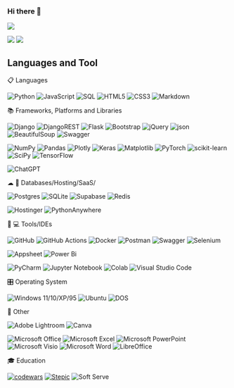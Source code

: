 ### Hi there 👋 
![](https://komarev.com/ghpvc/?username=lisivka)


![](https://github-profile-summary-cards.vercel.app/api/cards/most-commit-language?username=lisivka&theme=solarized_dark)
![](https://github-profile-summary-cards.vercel.app/api/cards/stats?username=lisivka&theme=solarized_dark)





<!--
[![GitHub Streak](https://github-readme-streak-stats.herokuapp.com/?user=lisivka)](https://git.io/streak-stats)
[![Anurag's GitHub stats](https://github-readme-stats.vercel.app/api?username=lisivka)](https://github.com/anuraghazra/github-readme-stats)
**lisivka/lisivka** is a ✨ _special_ ✨ repository because its `README.md` (this file) appears on your GitHub profile.

Here are some ideas to get you started:

- 🔭 I’m currently working on ...
- 🌱 I’m currently learning ...
- 👯 I’m looking to collaborate on ...
- 🤔 I’m looking for help with ...
- 💬 Ask me about ...
- 📫 How to reach me: ...
- 😄 Pronouns: ...
- ⚡ Fun fact: ...
(https://ileriayo.github.io/markdown-badges/)
(https://github.com/Ileriayo/markdown-badges)
https://habr.com/ru/articles/649363/

[![Top Langs](https://github-readme-stats.vercel.app/api/top-langs/?username=anuraghazra&layout=compact)](https://github.com/anuraghazra/github-readme-stats)
-->
## Languages and Tool
📋 Languages

![Python](https://img.shields.io/badge/python-3670A0?style=for-the-badge&logo=python&logoColor=ffdd54) 
![JavaScript](https://img.shields.io/badge/javascript-%23323330.svg?style=for-the-badge&logo=javascript&logoColor=%23F7DF1E) 
![SQL](https://img.shields.io/badge/SQL-22ADF6?style=for-the-badge&logo=SQLDB&logoColor=white)
![HTML5](https://img.shields.io/badge/html5-%23E34F26.svg?style=for-the-badge&logo=html5&logoColor=white) 
![CSS3](https://img.shields.io/badge/css3-%231572B6.svg?style=for-the-badge&logo=css3&logoColor=white)
![Markdown](https://img.shields.io/badge/markdown-%23000000.svg?style=for-the-badge&logo=markdown&logoColor=white)

📚 Frameworks, Platforms and Libraries

![Django](https://img.shields.io/badge/django-%23092E20.svg?style=for-the-badge&logo=django&logoColor=white)
![DjangoREST](https://img.shields.io/badge/DRF_API-ff1709?style=for-the-badge&logo=django&logoColor=white&color=ff1709&labelColor=gray)
![Flask](https://img.shields.io/badge/flask-%23000.svg?style=for-the-badge&logo=flask&logoColor=white)
![Bootstrap](https://img.shields.io/badge/bootstrap-%238511FA.svg?style=for-the-badge&logo=bootstrap&logoColor=white) 
![jQuery](https://img.shields.io/badge/jquery-%230769AD.svg?style=for-the-badge&logo=jquery&logoColor=white) 
![json](https://img.shields.io/badge/json-black?style=for-the-badge&logo=json)
![BeautifulSoup](https://img.shields.io/badge/Beautiful_Soup-74aa9c?style=for-the-badge&logo=BeautifulSoup&logoColor=white)
![Swagger](https://img.shields.io/badge/-Swagger-%23Clojure?style=for-the-badge&logo=swagger&logoColor=white)


![NumPy](https://img.shields.io/badge/numpy-%23013243.svg?style=for-the-badge&logo=numpy&logoColor=white)
![Pandas](https://img.shields.io/badge/pandas-%23150458.svg?style=for-the-badge&logo=pandas&logoColor=white)
![Plotly](https://img.shields.io/badge/Plotly-%233F4F75.svg?style=for-the-badge&logo=plotly&logoColor=white)
![Keras](https://img.shields.io/badge/Keras-%23D00000.svg?style=for-the-badge&logo=Keras&logoColor=white)
![Matplotlib](https://img.shields.io/badge/Matplotlib-%23ffffff.svg?style=for-the-badge&logo=Matplotlib&logoColor=black)
![PyTorch](https://img.shields.io/badge/PyTorch-%23EE4C2C.svg?style=for-the-badge&logo=PyTorch&logoColor=white)
![scikit-learn](https://img.shields.io/badge/scikit--learn-%23F7931E.svg?style=for-the-badge&logo=scikit-learn&logoColor=white)
![SciPy](https://img.shields.io/badge/SciPy-%230C55A5.svg?style=for-the-badge&logo=scipy&logoColor=%white)
![TensorFlow](https://img.shields.io/badge/TensorFlow-%23FF6F00.svg?style=for-the-badge&logo=TensorFlow&logoColor=white)

![ChatGPT](https://img.shields.io/badge/chatGPT-74aa9c?style=for-the-badge&logo=openai&logoColor=white)

<!--
🖥️ ML/DL
🤖 Artificial Intelligence and Bots
-->
☁ 💾️ Databases/Hosting/SaaS/
 
![Postgres](https://img.shields.io/badge/postgres-%23316192.svg?style=for-the-badge&logo=postgresql&logoColor=white) 
![SQLite](https://img.shields.io/badge/sqlite-%2307405e.svg?style=for-the-badge&logo=sqlite&logoColor=white) 
![Supabase](https://img.shields.io/badge/Supabase-3ECF8E?style=for-the-badge&logo=supabase&logoColor=white)
![Redis](https://img.shields.io/badge/redis-%23DD0031.svg?style=for-the-badge&logo=redis&logoColor=white)

![Hostinger](https://img.shields.io/badge/Hostinger-%23430098.svg?style=for-the-badge&logo=Hostinger&logoColor=white)
![PythonAnywhere](https://img.shields.io/badge/pythonanywhere-%232F9FD7.svg?style=for-the-badge&logo=pythonanywhere&logoColor=151515)



🥅 💻 Tools/IDEs

![GitHub](https://img.shields.io/badge/github-%23121011.svg?style=for-the-badge&logo=github&logoColor=white)
![GitHub Actions](https://img.shields.io/badge/github%20actions-%232671E5.svg?style=for-the-badge&logo=githubactions&logoColor=white)
![Docker](https://img.shields.io/badge/docker-%230db7ed.svg?style=for-the-badge&logo=docker&logoColor=white)
![Postman](https://img.shields.io/badge/Postman-FF6C37?style=for-the-badge&logo=postman&logoColor=white)
![Swagger](https://img.shields.io/badge/-Swagger-%85EA2D?style=for-the-badge&logo=swagger&logoColor=white)
![Selenium](https://img.shields.io/badge/-selenium-%43B02A?style=for-the-badge&logo=selenium&logoColor=white)


![Appsheet](https://img.shields.io/badge/appsheet-%23026AA7.svg?style=for-the-badge&logo=Appsheet&logoColor=white)
![Power Bi](https://img.shields.io/badge/power_bi-F2C811?style=for-the-badge&logo=powerbi&logoColor=black)

![PyCharm](https://img.shields.io/badge/pycharm-143?style=for-the-badge&logo=pycharm&logoColor=black&color=black&labelColor=green) 
![Jupyter Notebook](https://img.shields.io/badge/jupyter-%23FA0F00.svg?style=for-the-badge&logo=jupyter&logoColor=white)
![Colab](https://img.shields.io/badge/colab-%23FA0F00.svg?style=for-the-badge&logo=colab&logoColor=white)
![Visual Studio Code](https://img.shields.io/badge/Visual%20Studio%20Code-0078d7.svg?style=for-the-badge&logo=visual-studio-code&logoColor=white)

<!--
![Notepad++](https://img.shields.io/badge/Notepad++-90E59A.svg?style=for-the-badge&logo=notepad%2b%2b&logoColor=black) 
![Sublime Text](https://img.shields.io/badge/sublime_text-%23575757.svg?style=for-the-badge&logo=sublime-text&logoColor=important) 
![Vim](https://img.shields.io/badge/VIM-%2311AB00.svg?style=for-the-badge&logo=vim&logoColor=white)
-->

🎛️ Operating System

![Windows 11/10/XP/95](https://img.shields.io/badge/Windows-%230079d5.svg?style=for-the-badge&logo=Windows%11/10/XP/95&logoColor=white)
![Ubuntu](https://img.shields.io/badge/Ubuntu-E95420?style=for-the-badge&logo=ubuntu&logoColor=white)
![DOS](https://img.shields.io/badge/DOS-0C322C?style=for-the-badge&logo=DOS&logoColor=white)



🏢 Other

![Adobe Lightroom](https://img.shields.io/badge/Adobe%20Lightroom-31A8FF.svg?style=for-the-badge&logo=Adobe%20Lightroom&logoColor=white)
![Canva](https://img.shields.io/badge/Canva-%2300C4CC.svg?style=for-the-badge&logo=Canva&logoColor=white)

![Microsoft Office](https://img.shields.io/badge/Microsoft_Office-D83B01?style=for-the-badge&logo=microsoft-office&logoColor=white)
![Microsoft Excel](https://img.shields.io/badge/Microsoft_Excel-217346?style=for-the-badge&logo=microsoft-excel&logoColor=white)
![Microsoft PowerPoint](https://img.shields.io/badge/Microsoft_PowerPoint-B7472A?style=for-the-badge&logo=microsoft-powerpoint&logoColor=white)
![Microsoft Visio ](https://img.shields.io/badge/Microsoft_Visio-3955A3?style=for-the-badge&logo=microsoft-visio&logoColor=white)
![Microsoft Word](https://img.shields.io/badge/Microsoft_Word-2B579A?style=for-the-badge&logo=microsoft-word&logoColor=white)
![LibreOffice](https://img.shields.io/badge/LibreOffice-%2318A303?style=for-the-badge&logo=LibreOffice&logoColor=white)



🎓 Education

<!--!
[Codewars](https://img.shields.io/badge/Codewars-B1361E?style=for-the-badge&logo=codewars&logoColor=grey)(https://www.codewars.com/users/Li%20sivka)
-->
[![codewars](https://www.codewars.com/users/Li%20sivka/badges/micro)](https://www.codewars.com/users/Li%20sivka) 
[![Stepic](https://img.shields.io/badge/Stepic-0C322C?style=for-the-badge&logo=stepic&logoColor=grey)](https://stepik.org/users/76967326/profile)
![Soft Serve](https://img.shields.io/badge/Soft_Serve-%23430098.svg?style=for-the-badge&logo=sanity&logoColor=white)




<!--!
https://stepik.org/cert/294181?lang=en
https://stepik.org/cert/1625517?lang=en
https://stepik.org/cert/1447025?lang=en
https://stepik.org/cert/335278?lang=en


<p dir="auto">
<a href="https://testprovider.com/ru/search-certificate/tp25120564" rel="nofollow"><img alt="Django" title="Django" width="150px" src="https://camo.githubusercontent.com/0432f5459321e30734e00b895f078d845eeace13d720f4f0c1721f636796ee61/68747470733a2f2f7465737470726f76696465722e636f6d2f72752f63657274696669636174652f54503235313230353634" data-canonical-src="https://testprovider.com/ru/certificate/TP25120564" style="max-width: 100%;"></a>
<a href="https://testprovider.com/ru/search-certificate/TP04066863" rel="nofollow"><img alt="Git" title="Git" width="150px" src="https://camo.githubusercontent.com/1fbf3030dbfd54fd7888706add453cbe53b8a32da81898201cdf542eb1d823cd/68747470733a2f2f7465737470726f76696465722e636f6d2f72752f63657274696669636174652f54503034303636383633" data-canonical-src="https://testprovider.com/ru/certificate/TP04066863" style="max-width: 100%;"></a>
<a href="https://testprovider.com/ru/search-certificate/TP16208331" rel="nofollow"><img alt="Python" title="Python" width="150px" src="https://camo.githubusercontent.com/5b79f135213edff4cd8c5125f37f3b4f1203923864268ef7e73ff33ebb371f85/68747470733a2f2f7465737470726f76696465722e636f6d2f72752f63657274696669636174652f54503136323038333331" data-canonical-src="https://testprovider.com/ru/certificate/TP16208331" style="max-width: 100%;"></a>
<a href="https://testprovider.com/ru/search-certificate/TP49026638D" rel="nofollow"><img alt="Python-FullExam" title="Python-FullExam" width="150px" src="https://camo.githubusercontent.com/069dddac08bbec76b711e3bea0da28483a014aa28396dfc19aa094712c5035ca/68747470733a2f2f7465737470726f76696465722e636f6d2f72752f63657274696669636174652f5450343930323636333844" data-canonical-src="https://testprovider.com/ru/certificate/TP49026638D" style="max-width: 100%;"></a>


<a href="https://stepik.org/cert/1625517" rel="nofollow"><img alt="Stepik-Python" title="Stepik-Python" width="150px" src="https://camo.githubusercontent.com/ae243d2d9c276fc5f8ebf88d84b2055ef308d2fce6a7f502c029b0d99df86dec/68747470733a2f2f73746570696b2e6f72672f63657274696669636174652f313364316135363261336132316539663239613137383036626639646661656236663738373535662e706e673f7265736f6c7574696f6e3d6c6f77" data-canonical-src="https://stepik.org/certificate/13d1a562a3a21e9f29a17806bf9dfaeb6f78755f.png?resolution=low" style="max-width: 100%;"></a></p>
-->





<!--

🎨 Design
🏢 Office

[![trophy](https://github-profile-trophy.vercel.app/?username=lisivka)](https://github.com/ryo-ma/github-profile-trophy)

Данные по коммитам за сутки:
![](https://github-profile-summary-cards.vercel.app/api/cards/productive-time?username=lisivka&theme=solarized_dark)
Карточка профиля: 
![](https://github-profile-summary-cards.vercel.app/api/cards/profile-details?username=lisivka&theme=solarized_dark)
Статистика языков в репозиториях:
![](https://github-profile-summary-cards.vercel.app/api/cards/repos-per-language?username=lisivka&theme=solarized_dark)

Статистика профиля:
![](https://github-profile-summary-cards.vercel.app/api/cards/stats?username=lisivka&theme=solarized_dark)

-->
